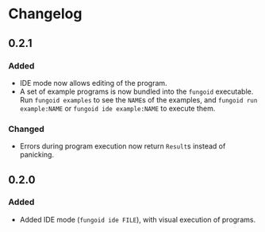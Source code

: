 # Changelog

## 0.2.1

### Added

- IDE mode now allows editing of the program.
- A set of example programs is now bundled into the `fungoid` executable.
  Run `fungoid examples` to see the `NAME`s of the examples,
  and `fungoid run example:NAME` or `fungoid ide example:NAME` to execute them.

### Changed

- Errors during program execution now return `Result`s instead of panicking.

## 0.2.0

### Added

- Added IDE mode (`fungoid ide FILE`), with visual execution of programs.
